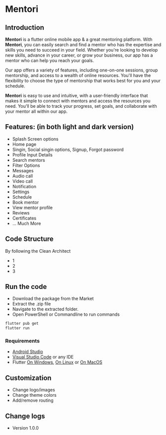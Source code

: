 # Mentori
## Introduction
<strong>Mentori</strong> is a flutter online mobile app &amp; a great mentoring platform. With <strong>Mentori</strong>,
  you can easily search and find a mentor who has the expertise and skills you need to succeed in your field.
  Whether you're looking to develop new skills, advance in your career, or grow your business, our app has a
  mentor who can help you reach your goals. <p>Our app offers a variety of features, including one-on-one
  sessions, group mentorship, and access to a wealth of online resources. You'll have the flexibility to
  choose the type of mentorship that works best for you and your schedule.</p> <p><strong>Mentori</strong> is easy to use and
  intuitive, with a user-friendly interface that makes it simple to connect with mentors and access the
  resources you need. You'll be able to track your progress, set goals, and collaborate with your mentor all
  within our app.
## Features: (in both light and dark version)
- Splash Screen options
- Home page
- Singin, Social singin options, Signup, Forgot password
- Profile Input Details
- Search mentors
- Filter Options
- Messages
- Audio call
- Video call
- Notification
- Settings
- Schedule
- Book mentor
- View mentor profile
- Reviews
- Certificates
- ... Much More

## Code Structure
By following the Clean Architect
- 1
- 2
- 3
## Run the code 
- Download the package from the Market
- Extract the .zip file
- Navigate to the extracted folder.
- Open PowerShell or Commandline to run commands
```sh
flutter pub get
flutter run
```
### Requirements
- [Android Studio](https://developer.android.com/studio)
- [Visual Studio Code](https://docs.flutter.dev/get-started/editor?tab=vscode) or any IDE
- Flutter [On Windows](https://docs.flutter.dev/get-started/install/windows), [On Linux](https://docs.flutter.dev/get-started/install/linux) or [On MacOS](https://docs.flutter.dev/get-started/install/macos)
## Customization
- Change logo/images
- Change theme colors
- Add/remove routing
## Change logs
- Version 1.0.0 
